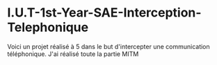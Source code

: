 # I.U.T-1st-Year-SAE-Interception-Telephonique
Voici un projet réalisé à 5 dans le but d'intercepter une communication téléphonique. J'ai réalisé toute la partie MITM
